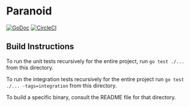 Paranoid
========
[![GoDoc](https://godoc.org/github.com/pp2p/paranoid?status.svg)](https://godoc.org/github.com/pp2p/paranoid)
[![CircleCI](https://circleci.com/gh/pp2p/paranoid/tree/master.svg?style=shield)](https://circleci.com/gh/pp2p/paranoid/tree/master)

## Build Instructions ##

To run the unit tests recursively for the entire project, run `go test ./...` from this directory.

To run the integration tests recursively for the entire project run `go test ./... -tags=integration` from this directory.

To build a specific binary, consult the README file for that directory.
